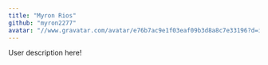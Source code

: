 ```yaml
---
title: "Myron Rios"
github: "myron2277"
avatar: "//www.gravatar.com/avatar/e76b7ac9e1f03eaf09b3d8a8c7e33196?d=identicon"
---
```


User description here!
